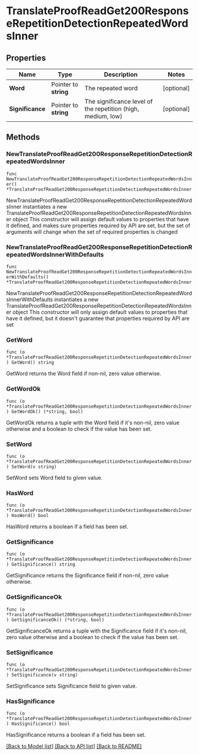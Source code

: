 # TranslateProofReadGet200ResponseRepetitionDetectionRepeatedWordsInner

## Properties

Name | Type | Description | Notes
------------ | ------------- | ------------- | -------------
**Word** | Pointer to **string** | The repeated word | [optional] 
**Significance** | Pointer to **string** | The significance level of the repetition (high, medium, low) | [optional] 

## Methods

### NewTranslateProofReadGet200ResponseRepetitionDetectionRepeatedWordsInner

`func NewTranslateProofReadGet200ResponseRepetitionDetectionRepeatedWordsInner() *TranslateProofReadGet200ResponseRepetitionDetectionRepeatedWordsInner`

NewTranslateProofReadGet200ResponseRepetitionDetectionRepeatedWordsInner instantiates a new TranslateProofReadGet200ResponseRepetitionDetectionRepeatedWordsInner object
This constructor will assign default values to properties that have it defined,
and makes sure properties required by API are set, but the set of arguments
will change when the set of required properties is changed

### NewTranslateProofReadGet200ResponseRepetitionDetectionRepeatedWordsInnerWithDefaults

`func NewTranslateProofReadGet200ResponseRepetitionDetectionRepeatedWordsInnerWithDefaults() *TranslateProofReadGet200ResponseRepetitionDetectionRepeatedWordsInner`

NewTranslateProofReadGet200ResponseRepetitionDetectionRepeatedWordsInnerWithDefaults instantiates a new TranslateProofReadGet200ResponseRepetitionDetectionRepeatedWordsInner object
This constructor will only assign default values to properties that have it defined,
but it doesn't guarantee that properties required by API are set

### GetWord

`func (o *TranslateProofReadGet200ResponseRepetitionDetectionRepeatedWordsInner) GetWord() string`

GetWord returns the Word field if non-nil, zero value otherwise.

### GetWordOk

`func (o *TranslateProofReadGet200ResponseRepetitionDetectionRepeatedWordsInner) GetWordOk() (*string, bool)`

GetWordOk returns a tuple with the Word field if it's non-nil, zero value otherwise
and a boolean to check if the value has been set.

### SetWord

`func (o *TranslateProofReadGet200ResponseRepetitionDetectionRepeatedWordsInner) SetWord(v string)`

SetWord sets Word field to given value.

### HasWord

`func (o *TranslateProofReadGet200ResponseRepetitionDetectionRepeatedWordsInner) HasWord() bool`

HasWord returns a boolean if a field has been set.

### GetSignificance

`func (o *TranslateProofReadGet200ResponseRepetitionDetectionRepeatedWordsInner) GetSignificance() string`

GetSignificance returns the Significance field if non-nil, zero value otherwise.

### GetSignificanceOk

`func (o *TranslateProofReadGet200ResponseRepetitionDetectionRepeatedWordsInner) GetSignificanceOk() (*string, bool)`

GetSignificanceOk returns a tuple with the Significance field if it's non-nil, zero value otherwise
and a boolean to check if the value has been set.

### SetSignificance

`func (o *TranslateProofReadGet200ResponseRepetitionDetectionRepeatedWordsInner) SetSignificance(v string)`

SetSignificance sets Significance field to given value.

### HasSignificance

`func (o *TranslateProofReadGet200ResponseRepetitionDetectionRepeatedWordsInner) HasSignificance() bool`

HasSignificance returns a boolean if a field has been set.


[[Back to Model list]](../README.md#documentation-for-models) [[Back to API list]](../README.md#documentation-for-api-endpoints) [[Back to README]](../README.md)


